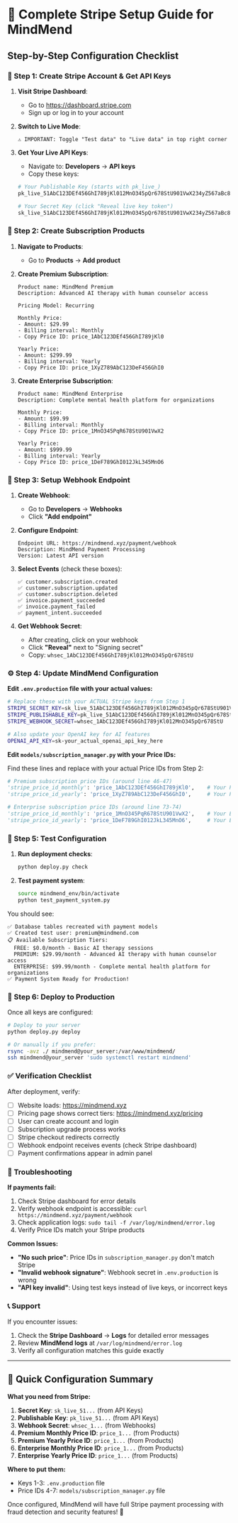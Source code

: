 # 🔑 Complete Stripe Setup Guide for MindMend

## Step-by-Step Configuration Checklist

### 📝 Step 1: Create Stripe Account & Get API Keys

1. **Visit Stripe Dashboard**:
   - Go to https://dashboard.stripe.com
   - Sign up or log in to your account

2. **Switch to Live Mode**:
   ```
   ⚠️ IMPORTANT: Toggle "Test data" to "Live data" in top right corner
   ```

3. **Get Your Live API Keys**:
   - Navigate to: **Developers** → **API keys**
   - Copy these keys:

   ```bash
   # Your Publishable Key (starts with pk_live_)
   pk_live_51AbC123DEf456GhI789jKl012MnO345pQr678StU901VwX234yZ567aBc890DeF123

   # Your Secret Key (click "Reveal live key token")  
   sk_live_51AbC123DEf456GhI789jKl012MnO345pQr678StU901VwX234yZ567aBc890DeF123
   ```

### 🎯 Step 2: Create Subscription Products

1. **Navigate to Products**:
   - Go to **Products** → **Add product**

2. **Create Premium Subscription**:
   ```
   Product name: MindMend Premium
   Description: Advanced AI therapy with human counselor access
   
   Pricing Model: Recurring
   
   Monthly Price:
   - Amount: $29.99
   - Billing interval: Monthly
   - Copy Price ID: price_1AbC123DEf456GhI789jKl0
   
   Yearly Price:  
   - Amount: $299.99
   - Billing interval: Yearly
   - Copy Price ID: price_1XyZ789AbC123DeF456GhI0
   ```

3. **Create Enterprise Subscription**:
   ```
   Product name: MindMend Enterprise
   Description: Complete mental health platform for organizations
   
   Monthly Price:
   - Amount: $99.99  
   - Billing interval: Monthly
   - Copy Price ID: price_1MnO345PqR678StU901VwX2
   
   Yearly Price:
   - Amount: $999.99
   - Billing interval: Yearly  
   - Copy Price ID: price_1DeF789GhI012JkL345MnO6
   ```

### 🔗 Step 3: Setup Webhook Endpoint

1. **Create Webhook**:
   - Go to **Developers** → **Webhooks**
   - Click **"Add endpoint"**

2. **Configure Endpoint**:
   ```
   Endpoint URL: https://mindmend.xyz/payment/webhook
   Description: MindMend Payment Processing
   Version: Latest API version
   ```

3. **Select Events** (check these boxes):
   ```
   ✅ customer.subscription.created
   ✅ customer.subscription.updated  
   ✅ customer.subscription.deleted
   ✅ invoice.payment_succeeded
   ✅ invoice.payment_failed
   ✅ payment_intent.succeeded
   ```

4. **Get Webhook Secret**:
   - After creating, click on your webhook
   - Click **"Reveal"** next to "Signing secret"
   - Copy: `whsec_1AbC123DEf456GhI789jKl012MnO345pQr678StU`

### ⚙️ Step 4: Update MindMend Configuration

**Edit `.env.production` file with your actual values:**

```bash
# Replace these with your ACTUAL Stripe keys from Step 1
STRIPE_SECRET_KEY=sk_live_51AbC123DEf456GhI789jKl012MnO345pQr678StU901VwX234yZ567aBc890DeF123
STRIPE_PUBLISHABLE_KEY=pk_live_51AbC123DEf456GhI789jKl012MnO345pQr678StU901VwX234yZ567aBc890DeF123
STRIPE_WEBHOOK_SECRET=whsec_1AbC123DEf456GhI789jKl012MnO345pQr678StU

# Also update your OpenAI key for AI features
OPENAI_API_KEY=sk-your_actual_openai_api_key_here
```

**Edit `models/subscription_manager.py` with your Price IDs:**

Find these lines and replace with your actual Price IDs from Step 2:

```python
# Premium subscription price IDs (around line 46-47)
'stripe_price_id_monthly': 'price_1AbC123DEf456GhI789jKl0',    # Your Premium Monthly
'stripe_price_id_yearly': 'price_1XyZ789AbC123DeF456GhI0',     # Your Premium Yearly

# Enterprise subscription price IDs (around line 73-74)  
'stripe_price_id_monthly': 'price_1MnO345PqR678StU901VwX2',    # Your Enterprise Monthly
'stripe_price_id_yearly': 'price_1DeF789GhI012JkL345MnO6',     # Your Enterprise Yearly
```

### 🧪 Step 5: Test Configuration

1. **Run deployment checks**:
   ```bash
   python deploy.py check
   ```

2. **Test payment system**:
   ```bash
   source mindmend_env/bin/activate
   python test_payment_system.py
   ```

You should see:
```
✅ Database tables recreated with payment models  
✅ Created test user: premium@mindmend.com
📋 Available Subscription Tiers:
  FREE: $0.0/month - Basic AI therapy sessions
  PREMIUM: $29.99/month - Advanced AI therapy with human counselor access  
  ENTERPRISE: $99.99/month - Complete mental health platform for organizations
✅ Payment System Ready for Production!
```

### 🚀 Step 6: Deploy to Production

Once all keys are configured:

```bash
# Deploy to your server
python deploy.py deploy

# Or manually if you prefer:
rsync -avz ./ mindmend@your_server:/var/www/mindmend/
ssh mindmend@your_server 'sudo systemctl restart mindmend'
```

### ✅ Verification Checklist

After deployment, verify:

- [ ] Website loads: https://mindmend.xyz
- [ ] Pricing page shows correct tiers: https://mindmend.xyz/pricing  
- [ ] User can create account and login
- [ ] Subscription upgrade process works
- [ ] Stripe checkout redirects correctly
- [ ] Webhook endpoint receives events (check Stripe dashboard)
- [ ] Payment confirmations appear in admin panel

### 🔧 Troubleshooting

**If payments fail:**
1. Check Stripe dashboard for error details
2. Verify webhook endpoint is accessible: `curl https://mindmend.xyz/payment/webhook`
3. Check application logs: `sudo tail -f /var/log/mindmend/error.log`
4. Verify Price IDs match your Stripe products

**Common Issues:**
- **"No such price"**: Price IDs in `subscription_manager.py` don't match Stripe
- **"Invalid webhook signature"**: Webhook secret in `.env.production` is wrong
- **"API key invalid"**: Using test keys instead of live keys, or incorrect keys

### 📞 Support

If you encounter issues:
1. Check the **Stripe Dashboard** → **Logs** for detailed error messages
2. Review **MindMend logs** at `/var/log/mindmend/error.log`
3. Verify all configuration matches this guide exactly

---

## 🎯 Quick Configuration Summary

**What you need from Stripe:**
1. **Secret Key**: `sk_live_51...` (from API Keys)
2. **Publishable Key**: `pk_live_51...` (from API Keys)  
3. **Webhook Secret**: `whsec_1...` (from Webhooks)
4. **Premium Monthly Price ID**: `price_1...` (from Products)
5. **Premium Yearly Price ID**: `price_1...` (from Products)
6. **Enterprise Monthly Price ID**: `price_1...` (from Products)
7. **Enterprise Yearly Price ID**: `price_1...` (from Products)

**Where to put them:**
- Keys 1-3: `.env.production` file
- Price IDs 4-7: `models/subscription_manager.py` file

Once configured, MindMend will have full Stripe payment processing with fraud detection and security features! 🎉